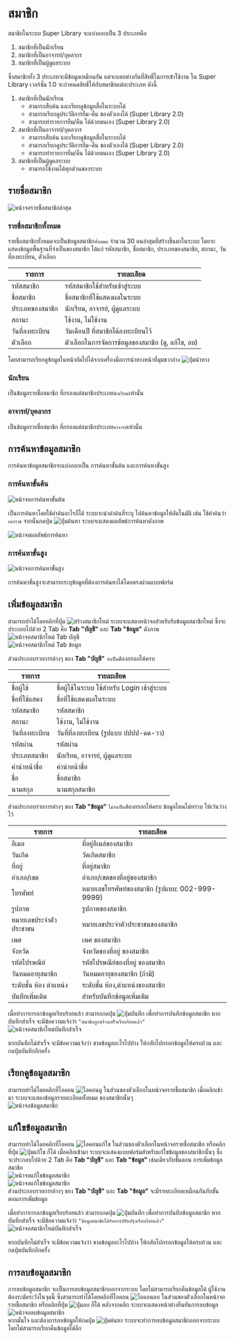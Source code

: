 # สมาชิก
สมาชิกในระบบ Super Library จะแบ่งออกเป็น 3 ประเภทคือ

1. สมาชิกที่เป็นนักเรียน
2. สมาชิกที่เป็นอาจารย์/บุคลากร
3. สมาชิกที่เป็นผู้ดูแลระบบ

ซึ่งสมาชิกทั้ง 3 ประเภทจะมีข้อมูลเหมือนกัน แต่จะแตกต่างกันที่สิทธิ์ในการเข้าใช้งาน ใน Super Library เวอร์ชั่น 1.0 จะกำหนดสิทธิ์ให้กับสมาชิกแต่ละประเภท ดังนี้

1. สมาชิกที่เป็นนักเรียน
    - สามารถสืบค้น และเรียกดูข้อมูลสื่อในระบบได้  
    - สามารถเรียกดูประวัติการยืม-คืน ของตัวเองได้ (Super Library 2.0)  
    - สามารถทำรายการยืม/คืน ได้ด้วยตนเอง (Super Library 2.0)  
2. สมาชิกที่เป็นอาจารย์/บุคลากร
    - สามารถสืบค้น และเรียกดูข้อมูลสื่อในระบบได้  
    - สามารถเรียกดูประวัติการยืม-คืน ของตัวเองได้ (Super Library 2.0)  
    - สามารถทำรายการยืม/คืน ได้ด้วยตนเอง (Super Library 2.0)
3. สมาชิกที่เป็นผู้ดูแลระบบ
    - สามารถใช้งานได้ทุกส่วนของระบบ

## รายชื่อสมาชิก
![หน้าจอรายชื่อสมาชิกล่าสุด](images/screen/members/MemberLatest.png)

### รายชื่อสมาชิกทั้งหมด
รายชื่อสมาชิกทั้งหมดจะเป็นข้อมูลสมาชิก`ทั้งหมด` จำนวน 30 คนล่าสุดที่สร้างขึ้นมาในระบบ โดยจะแสดงข้อมูลพื้นฐานที่จำเป็นของสมาชิก ได้แก่ รหัสสมาชิก, ชื่อสมาชิก, ประเภทของสมาชิก, สถานะ, วันที่ลงทะเบียน, ตัวเลือก

|รายการ       | รายละเอียด|
|------------ | -------------|
|รหัสสมาชิก     | รหัสสมาชิกใช้สำหรับเข้าสู่ระบบ|
|ชื่อสมาชิก      | ชื่อสมาชิกที่ใช้แสดงผลในระบบ|
|ประเภทของสมาชิก | นักเรียน, อาจารย์, ผู้ดูแลระบบ|
|สถานะ        | ใช้งาน, ไม่ใช้งาน|
|วันที่ลงทะเบียน  | วันเดือนปี ที่สมาชิกได้ลงทะเบียนไว้|
|ตัวเลือก       | ตัวเลือกในการจัดการข้อมูลของสมาชิก (ดู, แก้ใข, ลบ)|

โดยสามารถเรียกดูข้อมูลในหน้าถัดไปได้จากเครื่องมือการนำทางหน้าที่มุมขวาล่าง ![ปุ่มนำทาง](images/button/ButtonPageNavigator.png)



### นักเรียน
เป็นข้อมูลรายชื่อสมาชิก ที่กรองแต่สมาชิกประเภท`นักเรียน`เท่านั้น

### อาจารย์/บุคลากร
เป็นข้อมูลรายชื่อสมาชิก ที่กรองแต่สมาชิกประเภท`อาจารย์`เท่านั้น

## การค้นหาข้อมูลสมาชิก
การค้นหาข้อมูลสมาชิกจะแบ่งออกเป็น การค้นหาขั้นต้น และการค้นหาขั้นสูง

### การค้นหาขั้นต้น

![หน้าจอการค้นหาขั้นต้น](images/screen/members/MemberBasicSearch.png)

เป็นการค้นหาโดยใช้คำค้นอะไรก็ได้ ระบบจะนำคำค้นที่ระบุ ไปค้นหาข้อมูลให้อัตโนมัติ เช่น ใช้คำค้นว่า `เอกราช` จากนั้นกดปุ่ม ![ปุ่มค้นหา](images/button/ButtonSearch.png) ระบบจะแสดงผลลัพธ์การค้นหาดังภาพ

![หน้าจอผลลัพธ์การค้นหา](images/screen/members/MemberBasicSearchResult.png)

### การค้นหาขั้นสูง

![หน้าจอการค้นหาขั้นสูง](images/screen/members/MemberAdvancedSearch.png)

การค้นหาขั้นสูงจะสามารถระบุข้อมูลที่ต้องการค้นหาได้โดยตรงผ่านแบบฟอร์ม


## เพิ่มข้อมูลสมาชิก
สามารถทำได้โดยคลิกที่ปุ่ม ![สร้างสมาชิกใหม่](images/button/ButtonMemberNew.png) ระบบจะแสดงหน้าจอสำหรับรับข้อมูลสมาชิกใหม่ ซึ่งจะประกอบไปด้วย 2 Tab คือ **Tab "บัญชี"** และ **Tab "ข้อมูล"** ดังภาพ  
![หน้าจอสมาชิกใหม่ Tab บัญชี](images/screen/members/MemberNewAccount.png)  
![หน้าจอสมาชิกใหม่ Tab ข้อมูล](images/screen/members/MemberNewInformation.png)  

ส่วนประกอบรายการต่างๆ ของ **Tab "บัญชี"** `จำเป็น`ต้องกรอกให้ครบ

|รายการ       | รายละเอียด|
|------------ | -------------|
|ชื่อผู้ใช้        | ชื่อผู้ใช้ในระบบ ใช้สำหรับ Login เข้าสู่ระบบ|
|ชื่อที่ใช้แสดง    | ชื่อที่ใช้แสดงผลในระบบ|
|รหัสสมาชิก     | รหัสสมาชิก|
|สถานะ        | ใช้งาน, ไม่ใช้งาน|
|วันที่ลงทะเบียน  | วันที่ที่ลงทะเบียน (รูปแบบ ปปปป-ดด-วว)|
|รหัสผ่าน       | รหัสผ่าน|
|ประเภทสมาชิก  | นักเรียน, อาจารย์, ผู้ดูแลระบบ|
|คำนำหน้าชื่อ    | คำนำหน้าชื่อ|
|ชื่อ           | ชื่อสมาชิก|
|นามสกุล       | นามสกุลสมาชิก|


ส่วนประกอบรายการต่างๆ ของ **Tab "ข้อมูล"** `ไม่จำเป็น`ต้องกรอกให้ครบ ข้อมูลไหนไม่ทราบ ให้เว้นว่างไว้

|รายการ       | รายละเอียด|
|------------ | -------------|
|อีเมล         | ที่อยู่อีเมล์ของสมาชิก|
|วันเกิด        | วัดเกิดสมาชิก|
|ที่อยู่          | ที่อยู่สมาชิก|
|อำเภอ/เขต    | อำเภอ/เขตของที่อยู่ของสมาชิก|
|โทรศัพท์       | หมายเลขโทรศัพท์ของสมาชิก (รูปแบบ: 002-999-9999)|
|รูปภาพ        | รูปภาพของสมาชิก|
|หมายเลขประจำตัวประชาชน | หมายเลขประจำตัวประชาชนของสมาชิก|
|เพศ          | เพศ ของสมาชิก|
|จังหวัด        | จังหวัดของที่อยู่ ของสมาชิก|
|รหัสไปรษณีย์    | รหัสไปรษณีย์ของที่อยู่ ของสมาชิก|
|วันหมดอายุสมาชิก| วันหมดอายุของสมาชิก (ถ้ามี)|
|ระดับชั้น ห้อง ตำแหน่ง  | ระดับชั้น ห้อง,ตำแหน่งของสมาชิก|
|บันทึกเพิ่มเติม   | สำหรับบันทึกข้อมูลเพิ่มเติม|

เมื่อทำการกรอกข้อมูลเรียบร้อยแล้ว สามารถกดปุ่ม ![ปุ่มบันทึก](images/button/ButtonSave.png) เพื่อทำการบันทึกข้อมูลสมาชิก หากบันทึกสำเร็จ จะมีข้อความแจ้งว่า `"สมาชิกถูกสร้างเสร็จเรียบร้อยแล้ว"`  
![หน้าจอสมาชิกใหม่บันทึกสำเร็จ](images/screen/members/MemberCreateSuccess.png)

หากบันทึกไม่สำเร็จ จะมีข้อความแจ้งว่า ขาดข้อมูลอะไรไปบ้าง ให้กลับไปกรอกข้อมูลให้ครบถ้วน และกดปุ่มบันทึกอีกครั้ง


## เรียกดูข้อมูลสมาชิก
สามารถทำได้โดยคลิกที่ไอคอน ![ไอคอนดู](images/icons/IconView.png) ในส่วนของตัวเลือกในหน้าจอรายชื่อสมาชิก เมื่อคลิกเข้ามา ระบบจะแสดงข้อมูลรายละเอียดทั้งหมด ของสมาชิกนั้นๆ  
![หน้าจอข้อมูลสมาชิก](images/screen/members/MemberView.png)

## แก้ใขข้อมูลสมาชิก
สามารถทำได้โดยคลิกที่ไอคอน ![ไอคอนแก้ใข](images/icons/IconEdit.png) ในส่วนของตัวเลือกในหน้าจอรายชื่อสมาชิก หรือคลิกที่ปุ่ม ![ปุ่มแก้ใข](images/button/ButtonMemberEdit.png) ก็ได้ เมื่อคลิกเข้ามา ระบบจะแสดงแบบฟอร์มสำหรับแก้ใขข้อมูลของสมาชิกนั้นๆ ซึ่งจะประกอบไปด้วย 2 Tab คือ **Tab "บัญชี"** และ **Tab "ข้อมูล"** เช่นเดียวกับขั้นตอน การเพิ่มข้อมูลสมาชิก   
![หน้าจอแก้ใขข้อมูลสมาชิก](images/screen/members/MemberEditAccount.png)  
![หน้าจอแก้ใขข้อมูลสมาชิก](images/screen/members/MemberEditInformation.png)  
ส่วนประกอบรายการต่างๆ ของ **Tab "บัญชี"** และ **Tab "ข้อมูล"** จะมีรายละเอียดเหมือนกันกับขั้นตอนการเพิ่มข้อมูล

เมื่อทำการกรอกข้อมูลเรียบร้อยแล้ว สามารถกดปุ่ม ![ปุ่มบันทึก](images/button/ButtonSave.png) เพื่อทำการบันทึกข้อมูลสมาชิก หากบันทึกสำเร็จ จะมีข้อความแจ้งว่า `"ข้อมูลสมาชิกได้รับการปรับปรุงเรียบร้อยแล้ว"`  
![หน้าจอสมาชิกใหม่บันทึกสำเร็จ](images/screen/members/MemberEditSuccess.png)  

หากบันทึกไม่สำเร็จ จะมีข้อความแจ้งว่า ขาดข้อมูลอะไรไปบ้าง ให้กลับไปกรอกข้อมูลให้ครบถ้วน และกดปุ่มบันทึกอีกครั้ง

## การลบข้อมูลสมาชิก
การลบข้อมูลสมาชิก จะเป็นการลบข้อมูลสมาชิกออกจากระบบ โดยไม่สามารถเรียกคืนข้อมูลได้ ผู้ใช้งานต้องระมัดระวังในจุดนี้ ซึ่งสามารถทำได้โดยคลิกที่ไอคอน ![ไอคอนลบ](images/icons/IconDelete.png) ในส่วนของตัวเลือกในหน้าจอรายชื่อสมาชิก หรือคลิกที่ปุ่ม ![ปุ่มลบ](images/button/ButtonDelete.png) ก็ได้ หลังจากคลิก ระบบจะแสดงหน้าต่างยืนยันการลบข้อมูล  
![หน้าจอลบข้อมูลสมาชิก](images/screen/members/MemberDeleteConfirm.png)  
หากมั่นใจ และต้องการลบข้อมูลให้กดปุ่ม ![ปุ่มค้นหา](images/button/ButtonYes.png) ระบบจะทำการลบข้อมูลสมาชิกออกจากระบบ โดยไม่สามารถเรียกคืนข้อมูลได้อีก